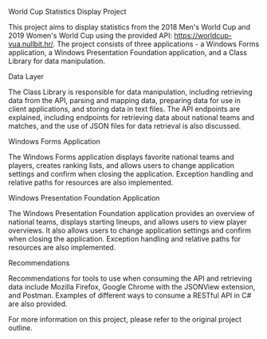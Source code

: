 World Cup Statistics Display Project

This project aims to display statistics from the 2018 Men's World Cup and 2019 Women's World Cup using the provided API: https://worldcup-vua.nullbit.hr/. The project consists of three applications - a Windows Forms application, a Windows Presentation Foundation application, and a Class Library for data manipulation.

Data Layer

The Class Library is responsible for data manipulation, including retrieving data from the API, parsing and mapping data, preparing data for use in client applications, and storing data in text files. The API endpoints are explained, including endpoints for retrieving data about national teams and matches, and the use of JSON files for data retrieval is also discussed.

Windows Forms Application

The Windows Forms application displays favorite national teams and players, creates ranking lists, and allows users to change application settings and confirm when closing the application. Exception handling and relative paths for resources are also implemented.

Windows Presentation Foundation Application

The Windows Presentation Foundation application provides an overview of national teams, displays starting lineups, and allows users to view player overviews. It also allows users to change application settings and confirm when closing the application. Exception handling and relative paths for resources are also implemented.

Recommendations

Recommendations for tools to use when consuming the API and retrieving data include Mozilla Firefox, Google Chrome with the JSONView extension, and Postman. Examples of different ways to consume a RESTful API in C# are also provided.

For more information on this project, please refer to the original project outline.
